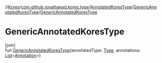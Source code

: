 //[Kores](../../../../index.md)/[com.github.jonathanxd.kores.type](../../index.md)/[AnnotatedKoresType](../index.md)/[GenericAnnotatedKoresType](index.md)/[GenericAnnotatedKoresType](-generic-annotated-kores-type.md)

# GenericAnnotatedKoresType

[jvm]\
fun [GenericAnnotatedKoresType](-generic-annotated-kores-type.md)(annotatedType: [Type](https://docs.oracle.com/javase/8/docs/api/java/lang/reflect/Type.html), annotations: [List](https://kotlinlang.org/api/latest/jvm/stdlib/kotlin.collections/-list/index.html)<[Annotation](../../../com.github.jonathanxd.kores.base/-annotation/index.md)>)
